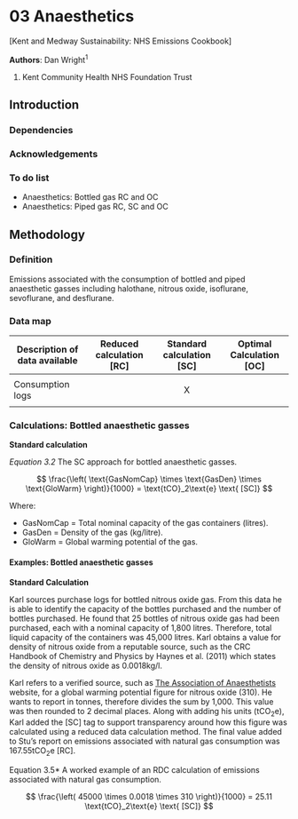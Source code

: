 # 03 Anaesthetics

[Kent and Medway Sustainability: NHS Emissions Cookbook]

**Authors**:
  Dan Wright<sup>1</sup>

1. Kent Community Health NHS Foundation Trust

## Introduction

### Dependencies

### Acknowledgements

### To do list

* Anaesthetics: Bottled gas RC and OC
* Anaesthetics: Piped gas RC, SC and OC

## Methodology

### Definition
Emissions associated with the consumption of bottled and piped anaesthetic gasses including halothane, nitrous oxide, isoflurane, sevoflurane, and desflurane.

### Data map

| Description of data available  | Reduced calculation [RC]  | Standard calculation [SC] | Optimal Calculation [OC] |
| ------------------------------ |:---:| :---:| :---:|
|  |  |  |  |
| Consumption logs  |  | X |  |
|  |  |  |  |

### Calculations: Bottled anaesthetic gasses

**Standard calculation**

*Equation 3.2* The SC approach for bottled anaesthetic gasses.

$$ 
\frac{\left( \text{GasNomCap} \times \text{GasDen} \times \text{GloWarm} \right)}{1000}
=  \text{tCO}_2\text{e} \text{ [SC]}
$$

Where:
* GasNomCap = Total nominal capacity of the gas containers (litres).
* GasDen = Density of the gas (kg/litre).
* GloWarm = Global warming potential of the gas.

#### Examples: Bottled anaesthetic gasses

**Standard Calculation**

Karl sources purchase logs for bottled nitrous oxide gas. From this data he is able to identify the capacity of the bottles purchased and the number of bottles purchased. He found that 25 bottles of nitrous oxide gas had been purchased, each with a nominal capacity of 1,800 litres. Therefore, total liquid capacity of the containers was 45,000 litres. Karl obtains a value for density of nitrous oxide from a reputable source, such as the CRC Handbook of Chemistry and Physics by Haynes et al. (2011) which states the density of nitrous oxide as 0.0018kg/l.

Karl refers to a verified source, such as [The Association of Anaesthetists](https://anaesthetists.org/Home/Resources-publications/Environment/Guide-to-green-anaesthesia/Anaesthetic-gases-calculator) website, for a global warming potential figure for nitrous oxide (310). He wants to report in tonnes, therefore divides the sum by 1,000. This value was then rounded to 2 decimal places. 
Along with adding his units (tCO<sub>2</sub>e), Karl added the [SC] tag to support transparency around how this figure was calculated using a reduced data calculation method. The final value added to Stu’s report on emissions associated with natural gas consumption was 167.55tCO<sub>2</sub>e [RC].

Equation 3.5* A worked example of an RDC calculation of emissions associated with natural gas consumption.

$$ 
\frac{\left( 45000 \times 0.0018 \times 310 \right)}{1000}
=  25.11 \text{tCO}_2\text{e} \text{ [SC]}
$$